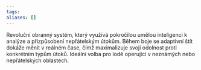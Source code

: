```yaml
---
tags: 
aliases: []
---
```

Revoluční obranný systém, který využívá pokročilou umělou inteligenci k analýze a přizpůsobení nepřátelským útokům. Během boje se adaptivní štít dokáže měnit v reálném čase, čímž maximalizuje svoji odolnost proti konkrétním typům útoků. Ideální volba pro lodě operující v neznámých nebo nepřátelských oblastech.